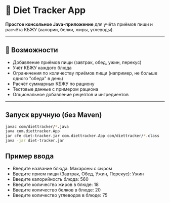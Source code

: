 
# 🥗 Diet Tracker App

**Простое консольное Java-приложение** для учёта приёмов пищи и расчёта КБЖУ (калории, белки, жиры, углеводы).

---

## 🚀 Возможности

- Добавление приёмов пищи (завтрак, обед, ужин, перекус)
- Учёт КБЖУ каждого блюда
- Ограничения по количеству приёмов пищи (например, не больше одного "обеда" в день)
- Расчёт суммарных КБЖУ по рациону
- Тестовые данные с примером рациона
- Опциональное добавление рецептов и ингредиентов

---

## Запуск вручную (без Maven)
```bash
javac com/diettracker/*.java
java com.diettracker.App
jar cfe diet-tracker.jar com.diettracker.App com/diettracker/*.class
java -jar diet-tracker.jar
```
## Пример ввода
- Введите название блюда: Макароны с сыром
- Введите прием пищи (Завтрак, Обед, Ужин, Перекус): Ужин
- Введите калорийность блюда: 560
- Введите количество жиров в блюде: 18
- Введите количество белков в блюде: 20
- Введите количество углеводов в блюде: 75